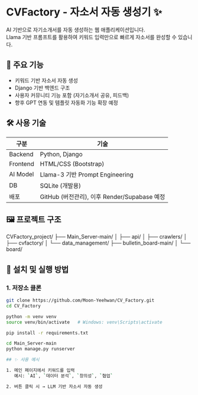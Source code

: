 # CVFactory - 자소서 자동 생성기 ✨

AI 기반으로 자기소개서를 자동 생성하는 웹 애플리케이션입니다.  
Llama 기반 프롬프트를 활용하여 키워드 입력만으로 빠르게 자소서를 완성할 수 있습니다.

## 📌 주요 기능
- 키워드 기반 자소서 자동 생성
- Django 기반 백엔드 구조
- 사용자 커뮤니티 기능 포함 (자기소개서 공유, 피드백)
- 향후 GPT 연동 및 템플릿 자동화 기능 확장 예정

## 🛠 사용 기술

| 구분 | 기술 |
|------|------|
| Backend | Python, Django |
| Frontend | HTML/CSS (Bootstrap) |
| AI Model | Llama-3 기반 Prompt Engineering |
| DB | SQLite (개발용) |
| 배포 | GitHub (버전관리), 이후 Render/Supabase 예정 |

## 🖼 프로젝트 구조

CVFactory_project/
├── Main_Server-main/
│   ├── api/
│   ├── crawlers/
│   ├── cvfactory/
│   └── data_management/
├── bulletin_board-main/
│   └── board/

## 🚀 설치 및 실행 방법

### 1. 저장소 클론
```bash
git clone https://github.com/Moon-Yeehwan/CV_Factory.git
cd CV_Factory

python -m venv venv
source venv/bin/activate   # Windows: venv\Scripts\activate

pip install -r requirements.txt

cd Main_Server-main
python manage.py runserver

## ✨ 사용 예시

1. 메인 페이지에서 키워드를 입력  
   예시: `AI`, `데이터 분석`, `창의성`, `협업`

2. 버튼 클릭 시 → LLM 기반 자소서 자동 생성

